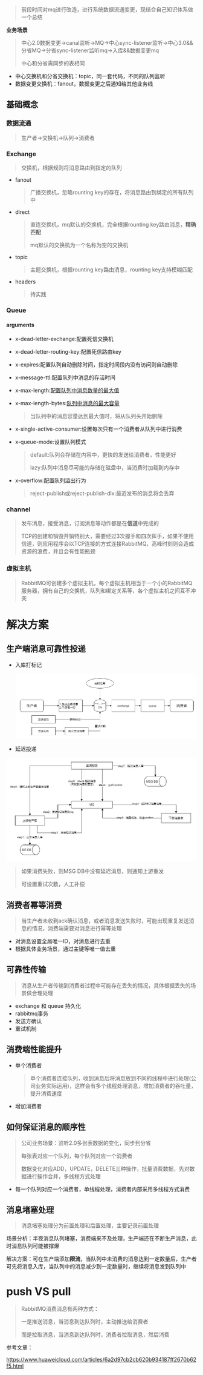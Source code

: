 > 前段时间对mq进行改造，进行系统数据流通变更，现结合自己知识体系做一个总结

**业务场景**

> 中心2.0数据变更->canal监听->MQ->中心sync-listener监听->中心3.0&&分省MQ->分省sync-listener监听mq->入库&&数据变更mq
>
> 中心和分省需同步的表相同

* 中心交换机和分省交换机：topic，同一套代码，不同的队列监听
* 数据变更交换机：fanout，数据变更之后通知给其他业务线

## 基础概念

### 数据流通

> 生产者->交换机->队列->消费者

### Exchange

> 交换机，根据规则将消息路由到指定的队列

* fanout

  >广播交换机，忽略rounting key的存在，将消息路由到绑定的所有队列中

* direct 

  >直连交换机，mq默认的交换机，完全根据rounting key路由消息，**精确匹配**
  >
  >mq默认的交换机为一个名称为空的交换机

* topic

  >主题交换机，根据rounting key路由消息，rounting key支持模糊匹配

* headers

  >待实践

### Queue

#### arguments

* x-dead-letter-exchange:配置死信交换机

* x-dead-letter-routing-key:配置死信路由key

* x-expires:配置队列自动删除时间，指定时间段内没有访问则自动删除

* x-message-ttl:配置队列中消息的存活时间

* x-max-length:[配置队列中消息数量的最大值](https://rabbitmq.com/maxlength.html) 

* x-max-length-bytes:[队列中消息的最大容量](https://rabbitmq.com/maxlength.html)

  > 当队列中的消息容量达到最大值时，将从队列头开始删除

* x-single-active-consumer:设置每次只有一个消费者从队列中进行消费

* x-queue-mode:设置队列模式

  > default:队列会存储在内容中，更快的发送给消费者，性能更好
  >
  > lazy:队列中消息尽可能的存储在磁盘中，当消费时加载到内存中

* x-overflow:配置队列溢出行为

  > reject-publish或reject-publish-dlx:最近发布的消息将会丢弃

 ### channel

> 发布消息，接受消息，订阅消息等动作都是在**信道**中完成的
>
> TCP的创建和销毁开销特别大，需要经过3次握手和四次挥手，如果不使用信道，则应用程序会以TCP连接的方式连接RabbitMQ，高峰时刻则会造成资源的浪费，并且会有性能瓶颈

### 虚拟主机

> RabbitMQ可创建多个虚拟主机，每个虚拟主机相当于一个小的RabbitMQ服务器，拥有自己的交换机，队列和绑定关系等，各个虚拟主机之间互不冲突

# 解决方案

## 生产端消息可靠性投递

* 入库打标记

  ![可靠性投递方案](../静态资源/可靠性投递方案1.png)





* 延迟投递

![延迟投递](../静态资源/延迟投递.png)

>如果消费失败，则MSG DB中没有延迟消息，则通知上游重发
>
>可设置重试次数，人工补偿



## 消费者幂等消费

> 当生产者未收到ack确认消息，或者消息发送失败时，可能出现重复发送消息的情况，消费端需要对消息进行幂等处理

* 对消息设置全局唯一ID，对消息进行去重
* 根据具体业务场景，通过主键等唯一值去重

## 可靠性传输

> 消息从生产者传输到消费者过程中可能存在丢失的情况，具体根据丢失的场景做合理处理

* exchange 和 queue 持久化
* rabbitmq事务
* 发送方确认
* 重试机制

## 消费端性能提升

* 单个消费者

  > 单个消费者连接队列，收到消息后将消息放到不同的线程中进行处理(公司业务实际运用)，这样会有多个线程处理消息，增加消费者的吞吐量，提升消费速度

* 增加消费者


## 如何保证消息的顺序性

> 公司业务场景：监听2.0多张表数据的变化，同步到分省
>
> 每张表对应一个队列，每个队列对应一个消费者
>
> 数据变化对应ADD，UPDATE，DELETE三种操作，批量消费数据，先对数据进行操作合并，多线程方式处理

* 每一个队列对应一个消费者，单线程处理，消费者内部采用多线程方式消费



## 消息堵塞处理

> 消息堵塞处理分为前置处理和后置处理，主要记录前置处理

场景分析：半夜消息队列堵塞，消费端来不及处理，生产端还在不断生产消息，此时消息队列可能被撑爆

解决方案：可在生产端添加**限流**，当队列中未消费的消息达到一定数量后，生产者可先将消息入库，当队列中的消息减少到一定数量时，继续将消息发到队列中

# push VS pull

> RabbitMQ消费消息有两种方式：
>
> 一是推送消息，当消息到达队列时，主动推送给消费者
>
> 而是拉取消息，当消息到达队列时，消费者拉取消息，然后消费


参考文章：

https://www.huaweicloud.com/articles/6a2d97cb2cb620b934187ff2670b62f5.html